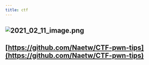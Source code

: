 ```yaml
---
title: ctf
---
```


## ![2021_02_11_image.png](https://cdn.logseq.com/%2F7aa8ab99-753a-4230-847b-43a1c3a3ef4771e92f0a-a17a-4f99-b333-2afd2d981fe42021_02_11_image.png?Expires=4766625228&Signature=CFdQ4aiACHdYLdA9MAAvQhMNnpMzMlcUU4-HajmB~BFp62VimfnY0h2G5V73VtFHd1djLnvrrdCZ6GiCCuXn65n1rc4a60gjClT9eAUrTrOTVoZKY2cx4FtWo8kumXZZH37VXlt~Wy6giMWsFwZG3-WiSQm05aGg8CsEZBwH26PFDpfI2L5N2-~O3dZoHNwQak1jKQUrxzGLTfmMSDUqbmL~Dov4EotNNFzOZDU5GbNGugV8lmt0zGqx0bu~biQqAahTHV3IYS3TqmjvbGtvlfALwAWqZTIapTZK4zmgpzOVN68zWVOrPgVs7quV7dPGOcBvBHySfTqL-OKTyzFIKg__&Key-Pair-Id=APKAJE5CCD6X7MP6PTEA)
##
##
##
##
##
##
##
##
##
## [https://github.com/Naetw/CTF-pwn-tips](https://github.com/Naetw/CTF-pwn-tips)
